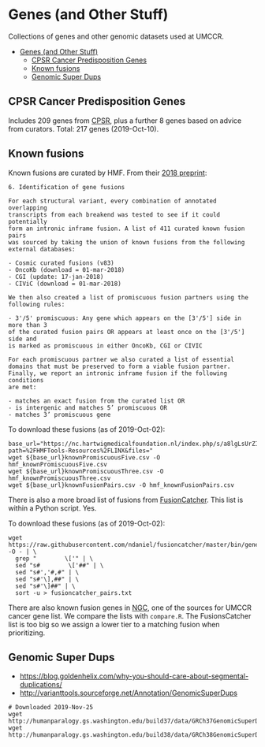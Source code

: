 Genes (and Other Stuff)
=====================

Collections of genes and other genomic datasets used at UMCCR.

- [Genes (and Other Stuff)](#genes-and-other-stuff)
  - [CPSR Cancer Predisposition Genes](#cpsr-cancer-predisposition-genes)
  - [Known fusions](#known-fusions)
  - [Genomic Super Dups](#genomic-super-dups)


## CPSR Cancer Predisposition Genes
Includes 209 genes from [CPSR](https://github.com/sigven/cpsr/blob/master/predisposition.md),
plus a further 8 genes based on advice from curators. Total: 217 genes (2019-Oct-10).











## Known fusions
Known fusions are curated by HMF. From their
[2018 preprint](https://www.biorxiv.org/content/biorxiv/early/2018/09/20/415133.full.pdf):

```
6. Identification of gene fusions

For each structural variant, every combination of annotated overlapping
transcripts from each breakend was tested to see if it could potentially
form an intronic inframe fusion. A list of 411 curated known fusion pairs
was sourced by taking the union of known fusions from the following
external databases:

- Cosmic curated fusions (v83)
- OncoKb (download = 01-mar-2018)
- CGI (update: 17-jan-2018)
- CIViC (download = 01-mar-2018)

We then also created a list of promiscuous fusion partners using the
following rules:

- 3'/5' promiscuous: Any gene which appears on the [3'/5'] side in more than 3
of the curated fusion pairs OR appears at least once on the [3'/5'] side and
is marked as promiscuous in either OncoKb, CGI or CIVIC

For each promiscuous partner we also curated a list of essential
domains that must be preserved to form a viable fusion partner.
Finally, we report an intronic inframe fusion if the following conditions
are met:

- matches an exact fusion from the curated list OR
- is intergenic and matches 5’ promiscuous OR
- matches 3’ promiscuous gene

```

To download these fusions (as of 2019-Oct-02):

```
base_url="https://nc.hartwigmedicalfoundation.nl/index.php/s/a8lgLsUrZI5gndd/download?path=%2FHMFTools-Resources%2FLINX&files="
wget ${base_url}knownPromiscuousFive.csv -O hmf_knownPromiscuousFive.csv
wget ${base_url}knownPromiscuousThree.csv -O hmf_knownPromiscuousThree.csv
wget ${base_url}knownFusionPairs.csv -O hmf_knownFusionPairs.csv
```

There is also a more broad list of fusions from [FusionCatcher](https://github.com/ndaniel/fusioncatcher).
This list is within a Python script. Yes.

To download these fusions (as of 2019-Oct-02):

```
wget https://raw.githubusercontent.com/ndaniel/fusioncatcher/master/bin/generate_known.py -O - | \
  grep "        \['" | \
  sed "s#        \['##" | \
  sed "s#','#,#" | \
  sed "s#'\],##" | \
  sed "s#'\]##" | \
  sort -u > fusioncatcher_pairs.txt
```

There are also known fusion genes in [NGC](http://ncg.kcl.ac.uk/), one of the sources for UMCCR cancer gene list.
We compare the lists with `compare.R`.
The FusionsCatcher list is too big so we assign a lower tier to a matching fusion when prioritizing.

Genomic Super Dups
------------------

* https://blog.goldenhelix.com/why-you-should-care-about-segmental-duplications/
* http://varianttools.sourceforge.net/Annotation/GenomicSuperDups

```
# Downloaded 2019-Nov-25
wget http://humanparalogy.gs.washington.edu/build37/data/GRCh37GenomicSuperDup.tab
wget http://humanparalogy.gs.washington.edu/build38/data/GRCh38GenomicSuperDup.tab
```